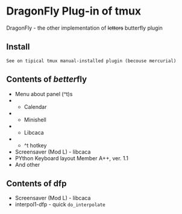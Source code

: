 # DragonFly Plug-in of tmux
DragonFly - the other implementation of ~~letters~~ butterfly plugin

## Install
    See on tipical tmux manual-installed plugin (becouse mercurial)

## Contents of *better*fly
  * Menu about panel (^t)s
  *   + Calendar
  *   + Minishell
  *   + Libcaca
  *   + ^t hotkey
  * Screensaver (Mod L) - libcaca
  * PYthon Keyboard layout Member A++, ver. 1.1
  * And other

## Contents of dfp
  * Screensaver (Mod L) - libcaca
  * interpol1-dfp - quick `do_interpolate`
